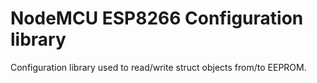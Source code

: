 # NodeMCU ESP8266 Configuration library
Configuration library used to read/write struct objects from/to EEPROM.